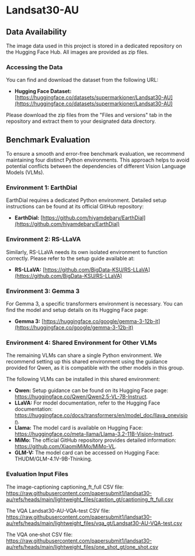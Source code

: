 # Landsat30-AU

## Data Availability

The image data used in this project is stored in a dedicated repository on the Hugging Face Hub. All images are provided as zip files.

### Accessing the Data

You can find and download the dataset from the following URL:

*   **Hugging Face Dataset:** [https://huggingface.co/datasets/supermarkioner/Landsat30-AU](https://huggingface.co/datasets/supermarkioner/Landsat30-AU)

Please download the zip files from the "Files and versions" tab in the repository and extract them to your designated data directory.

## Benchmark Evaluation

To ensure a smooth and error-free benchmark evaluation, we recommend maintaining four distinct Python environments. This approach helps to avoid potential conflicts between the dependencies of different Vision Language Models (VLMs).

### Environment 1: EarthDial

EarthDial requires a dedicated Python environment. Detailed setup instructions can be found at its official GitHub repository:

*   **EarthDial:** [https://github.com/hiyamdebary/EarthDial](https://github.com/hiyamdebary/EarthDial)

### Environment 2: RS-LLaVA

Similarly, RS-LLaVA needs its own isolated environment to function correctly. Please refer to the setup guide available at:

*   **RS-LLaVA:** [https://github.com/BigData-KSU/RS-LLaVA](https://github.com/BigData-KSU/RS-LLaVA)

### Environment 3: Gemma 3

For Gemma 3, a specific transformers environment is necessary. You can find the model and setup details on its Hugging Face page:

*   **Gemma 3:** [https://huggingface.co/google/gemma-3-12b-it](https://huggingface.co/google/gemma-3-12b-it)

### Environment 4: Shared Environment for Other VLMs

The remaining VLMs can share a single Python environment. We recommend setting up this shared environment using the guidance provided for Qwen, as it is compatible with the other models in this group.

The following VLMs can be installed in this shared environment:

*   **Qwen:** Setup guidance can be found on its Hugging Face page: https://huggingface.co/Qwen/Qwen2.5-VL-7B-Instruct.
*   **LLaVA:** For model documentation, refer to the Hugging Face documentation: https://huggingface.co/docs/transformers/en/model_doc/llava_onevision.
*   **Llama:** The model card is available on Hugging Face: https://huggingface.co/meta-llama/Llama-3.2-11B-Vision-Instruct.
*   **MiMo:** The official GitHub repository provides detailed information: https://github.com/XiaomiMiMo/MiMo-VL.
*   **GLM-V:** The model card can be accessed on Hugging Face: THUDM/GLM-4.1V-9B-Thinking.

### Evaluation Input Files

The image-captioning captioning_ft_full CSV file: https://raw.githubusercontent.com/papersubmit1/landsat30-au/refs/heads/main/lightweight_files/caption_gt/captioning_ft_full.csv

The VQA Landsat30-AU-VQA-test CSV file: https://raw.githubusercontent.com/papersubmit1/landsat30-au/refs/heads/main/lightweight_files/vqa_gt/Landsat30-AU-VQA-test.csv

The VQA one‑shot CSV file: https://raw.githubusercontent.com/papersubmit1/landsat30-au/refs/heads/main/lightweight_files/one_shot_gt/one_shot.csv